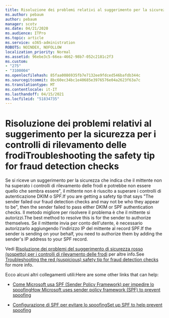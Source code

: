 ```yaml
---
title: Risoluzione dei problemi relativi al suggerimento per la sicurezza per i controlli di rilevamento delle frodi
ms.author: pebaum
author: pebaum
manager: scotv
ms.date: 04/21/2020
ms.audience: ITPro
ms.topic: article
ms.service: o365-administration
ROBOTS: NOINDEX, NOFOLLOW
localization_priority: Normal
ms.assetid: 96ebe3c5-66ea-4662-98b7-052c2181c2f3
ms.custom:
- "275"
- "3100004"
ms.openlocfilehash: 85faa0086935fb7e7132ee9fdced546bafdb344c
ms.sourcegitcommit: 8bc60ec34bc1e40685e3976576e04a2623f63a7c
ms.translationtype: MT
ms.contentlocale: it-IT
ms.lasthandoff: 04/15/2021
ms.locfileid: "51834735"
---
```

# <a name="troubleshooting-the-safety-tip-for-fraud-detection-checks"></a><span data-ttu-id="1cdaa-102">Risoluzione dei problemi relativi al suggerimento per la sicurezza per i controlli di rilevamento delle frodi</span><span class="sxs-lookup"><span data-stu-id="1cdaa-102">Troubleshooting the safety tip for fraud detection checks</span></span>

<span data-ttu-id="1cdaa-103">Se si riceve un suggerimento per la sicurezza che indica che il mittente non ha superato i controlli di rilevamento delle frodi e potrebbe non essere quello che sembra essere", il mittente non è riuscito a superare i controlli di autenticazione DKIM o SPF.</span><span class="sxs-lookup"><span data-stu-id="1cdaa-103">If you are getting a safety tip that says "The sender failed our fraud detection checks and may not be who they appear to be", then the sender failed to pass either DKIM or SPF authentication checks.</span></span> <span data-ttu-id="1cdaa-104">Il metodo migliore per risolvere il problema è che il mittente si autorizzi.</span><span class="sxs-lookup"><span data-stu-id="1cdaa-104">The best method to resolve this is for the sender to authorize themselves.</span></span> <span data-ttu-id="1cdaa-105">Se il mittente invia per conto dell'utente, è necessario autorizzarlo aggiungendo l'indirizzo IP del mittente al record SPF.</span><span class="sxs-lookup"><span data-stu-id="1cdaa-105">If the sender is sending on your behalf, you need to authorize them by adding the sender's IP address to your SPF record.</span></span>
  
<span data-ttu-id="1cdaa-106">Vedi [Risoluzione dei problemi del suggerimento di sicurezza rosso (sospetto) per i controlli di rilevamento delle frodi](https://blogs.msdn.microsoft.com/tzink/2016/11/02/troubleshooting-the-red-suspicious-safety-tip-for-fraud-detection-checks/) per altre info.</span><span class="sxs-lookup"><span data-stu-id="1cdaa-106">See [Troubleshooting the red (suspicious) safety tip for fraud detection checks](https://blogs.msdn.microsoft.com/tzink/2016/11/02/troubleshooting-the-red-suspicious-safety-tip-for-fraud-detection-checks/) for more info.</span></span>
  
<span data-ttu-id="1cdaa-107">Ecco alcuni altri collegamenti utili:</span><span class="sxs-lookup"><span data-stu-id="1cdaa-107">Here are some other links that can help:</span></span>
  
- [<span data-ttu-id="1cdaa-108">Come Microsoft usa SPF (Sender Policy Framework) per impedire lo spoofing</span><span class="sxs-lookup"><span data-stu-id="1cdaa-108">How Microsoft uses sender policy framework (SPF) to prevent spoofing</span></span>](https://docs.microsoft.com/microsoft-365/security/office-365-security/how-office-365-uses-spf-to-prevent-spoofing)

- [<span data-ttu-id="1cdaa-109">Configurazione di SPF per evitare lo spoofing</span><span class="sxs-lookup"><span data-stu-id="1cdaa-109">Set up SPF to help prevent spoofing</span></span>](https://docs.microsoft.com/microsoft-365/security/office-365-security/set-up-spf-in-office-365-to-help-prevent-spoofing)
